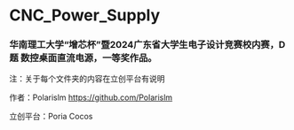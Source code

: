 # CNC_Power_Supply
### 华南理工大学“增芯杯”暨2024广东省大学生电子设计竞赛校内赛，D题 数控桌面直流电源，一等奖作品。

注：关于每个文件夹的内容在立创平台有说明

作者：Polarislm  https://github.com/Polarislm

立创平台：Poria Cocos
